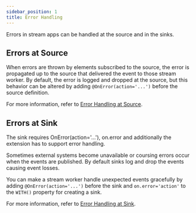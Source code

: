 ```yaml
---
sidebar_position: 1
title: Error Handling
---
```


Errors in stream apps can be handled at the source and in the sinks.

## Errors at Source

When errors are thrown by elements subscribed to the source, the error is propagated up to the source that delivered the event to those stream worker. By default, the error is logged and dropped at the source, but this behavior can be altered by adding `@OnError(action='...')` before the source definition.

For more information, refer to [Error Handling at Source](source-error-handling).

## Errors at Sink

The sink requires OnError(action='...'), on.error and additionally the extension has to support error handling.

Sometimes external systems become unavailable or coursing errors occur when the events are published. By default sinks log and drop the events causing event losses.

You can make a stream worker handle unexpected events gracefully by adding `@OnError(action='...')` before the sink and `on.error='action'` to the `WITH()` property for creating a sink.

For more information, refer to [Error Handling at Sink](sink-error-handling).
